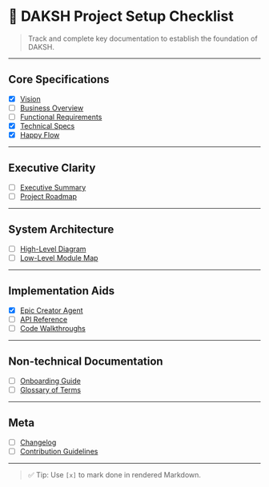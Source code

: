 # 🧭 DAKSH Project Setup Checklist

> Track and complete key documentation to establish the foundation of DAKSH.

---

## Core Specifications

- [x] [Vision](specifications/strategy/vision.md)
- [ ] [Business Overview](specifications/business/overview.md)
- [ ] [Functional Requirements](specifications/functional/requirements.md)
- [x] [Technical Specs](specifications/technical/specs.md)
- [x] [Happy Flow](specifications/technical/happy-flow.md)

---

## Executive Clarity

- [ ] [Executive Summary](executive/briefs/summary.md)
- [ ] [Project Roadmap](executive/roadmaps/timeline.md)

---

## System Architecture

- [ ] [High-Level Diagram](architecture/high-level/diagram.md)
- [ ] [Low-Level Module Map](architecture/low-level/modules.md)

---

## Implementation Aids

- [x] [Epic Creator Agent](implementation/agents/epic-creator.md)
- [ ] [API Reference](implementation/api-reference/README.md)
- [ ] [Code Walkthroughs](implementation/code-walkthroughs/README.md)

---

## Non-technical Documentation

- [ ] [Onboarding Guide](non-technical/onboarding/guide.md)
- [ ] [Glossary of Terms](non-technical/glossary/terms.md)

---

## Meta

- [ ] [Changelog](meta/changelog.md)
- [ ] [Contribution Guidelines](meta/contributing.md)

---

> ✅ Tip: Use `[x]` to mark done in rendered Markdown.
